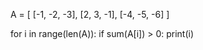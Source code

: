 A = [
    [-1, -2, -3],
    [2, 3, -1],
    [-4, -5, -6]
]

for i in range(len(A)):
    if sum(A[i]) > 0:
        print(i)

